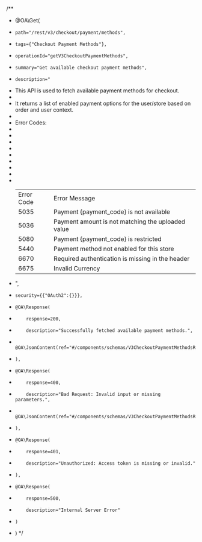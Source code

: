 /**
 * @OA\Get(
 *     path="/rest/v3/checkout/payment/methods",
 *     tags={"Checkout Payment Methods"},
 *     operationId="getV3CheckoutPaymentMethods",
 *     summary="Get available checkout payment methods",
 *     description="
 * This API is used to fetch available payment methods for checkout.
 *
 * It returns a list of enabled payment options for the user/store based on order and user context.
 *
 * Error Codes:
 *
 * <table>
 *   <tr><td>Error Code</td><td>Error Message</td></tr>
 *   <tr><td>5035</td><td>Payment {payment_code} is not available</td></tr>
 *   <tr><td>5036</td><td>Payment amount is not matching the uploaded value</td></tr>
 *   <tr><td>5080</td><td>Payment {payment_code} is restricted</td></tr>
 *   <tr><td>5440</td><td>Payment method not enabled for this store</td></tr>
 *   <tr><td>6670</td><td>Required authentication is missing in the header</td></tr>
 *   <tr><td>6675</td><td>Invalid Currency</td></tr>
 * </table>
 * ",
 *     security={{"OAuth2":{}}},
 *     @OA\Response(
 *         response=200,
 *         description="Successfully fetched available payment methods.",
 *         @OA\JsonContent(ref="#/components/schemas/V3CheckoutPaymentMethodsRes200")
 *     ),
 *     @OA\Response(
 *         response=400,
 *         description="Bad Request: Invalid input or missing parameters.",
 *         @OA\JsonContent(ref="#/components/schemas/V3CheckoutPaymentMethodsRes400")
 *     ),
 *     @OA\Response(
 *         response=401,
 *         description="Unauthorized: Access token is missing or invalid."
 *     ),
 *     @OA\Response(
 *         response=500,
 *         description="Internal Server Error"
 *     )
 * )
 */
